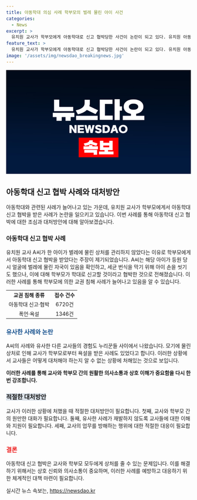 ```yaml
---
title: 아동학대 의심 사례 학부모의 벌레 물린 아이 사건
categories:
  - News
excerpt: >
  유치원 교사가 학부모에게 아동학대로 신고 협박당한 사건이 논란이 되고 있다. 유치원 아동의 얼굴에 발견된 벌레 물린 자국에 대한 관리를 둘러싼 갈등에서 발생한 문제로, 교사는 상황을 넘기기 위해 노력했지만 어머니는 원장에게 교사를 박탈시키도록 요구했다. 이에 누리꾼들도 비슷한 경험을 공유하며 학부모의 교권 침해에 대한 우려를 나타냈으며, 교원단체총연합의 조사에 따르면 학부모에 의한 교권 침해가 두 배 이상 많이 발생했다고 밝혀졌다.
feature_text: >
  유치원 교사가 학부모에게 아동학대로 신고 협박당한 사건이 논란이 되고 있다. 유치원 아동의 얼굴에 발견된 벌레 물린 자국에 대한 관리를 둘러싼 갈등에서 발생한 문제로, 교사는 상황을 넘기기 위해 노력했지만 어머니는 원장에게 교사를 박탈시키도록 요구했다. 이에 누리꾼들도 비슷한 경험을 공유하며 학부모의 교권 침해에 대한 우려를 나타냈으며, 교원단체총연합의 조사에 따르면 학부모에 의한 교권 침해가 두 배 이상 많이 발생했다고 밝혀졌다.
image: '/assets/img/newsdao_breakingnews.jpg'
---
```


<p><img src="/assets/img/newsdao_breakingnews.jpg" alt="flaretime 속보" /></p>

<h2 data-ke-size="size26">아동학대 신고 협박 사례와 대처방안</h2>

<p data-ke-size="size16">아동학대와 관련된 사례가 늘어나고 있는 가운데, 유치원 교사가 학부모에게서 아동학대 신고 협박을 받은 사례가 논란을 일으키고 있습니다. 이번 사례를 통해 아동학대 신고 협박에 대한 조심과 대처방안에 대해 알아보겠습니다.</p>

<h3 data-ke-size="size24">아동학대 신고 협박 사례</h3>

<p data-ke-size="size16">유치원 교사 A씨가 한 아이가 벌레에 물린 상처를 관리하지 않았다는 이유로 학부모에게서 아동학대 신고 협박을 받았다는 주장이 제기되었습니다. A씨는 해당 아이가 등원 당시 얼굴에 벌레에 물린 자국이 있음을 확인하고, 세균 번식을 막기 위해 아이 손을 씻기도 했으나, 이에 대해 학부모가 학대로 신고할 것이라고 협박한 것으로 전해졌습니다. 이러한 사례를 통해 학부모에 의한 교권 침해 사례가 늘어나고 있음을 알 수 있습니다.</p>

<table>
    <tr>
        <td style="text-align: center; height: 17px;"><b>교권 침해 종류</b></td>
        <td style="text-align: center; height: 17px;"><b>접수 건수</b></td>
    </tr>
    <tr>
        <td style="text-align: center; height: 17px;">아동학대 신고·협박</td>
        <td style="text-align: center; height: 17px;">6720건</td>
    </tr>
    <tr>
        <td style="text-align: center; height: 17px;">폭언·욕설</td>
        <td style="text-align: center; height: 17px;">1346건</td>
    </tr>
</table>

<h3 data-ke-size="size24"><b><span style="color: #1a5490;">유사한 사례와 논란</span></b></h3>

<p data-ke-size="size16">A씨의 사례와 유사한 다른 교사들의 경험도 누리꾼들 사이에서 나왔습니다. 모기에 물린 상처로 인해 교사가 학부모로부터 욕설을 받은 사례도 있었다고 합니다. 이러한 상황에서 교사들은 어떻게 대처해야 하는지 알 수 없는 상황에 처해있는 것으로 보입니다.</p>

<p data-ke-size="size16"><b>이러한 사례를 통해 교사와 학부모 간의 원활한 의사소통과 상호 이해가 중요함을 다시 한 번 강조합니다.</b></p>

<h3 data-ke-size="size24"><b><span style="background-color: #21538527;">적절한 대처방안</span></b></h3>

<p data-ke-size="size16">교사가 이러한 상황에 처했을 때 적절한 대처방안이 필요합니다. 첫째, 교사와 학부모 간의 원만한 대화가 필요합니다. 둘째, 유사한 사례가 재발하지 않도록 교사들에 대한 이해와 지원이 필요합니다. 세째, 교사의 업무를 방해하는 행위에 대한 적절한 대응이 필요합니다.</p>

<h3 data-ke-size="size24"><b><span style="color: #ee2323;">결론</span></b></h3>

<p data-ke-size="size16">아동학대 신고 협박은 교사와 학부모 모두에게 상처를 줄 수 있는 문제입니다. 이를 해결하기 위해서는 상호 신뢰와 의사소통이 중요하며, 이러한 사례를 예방하고 대응하기 위한 체계적인 대책 마련이 필요합니다.</p>
실시간 뉴스 속보는, <a href="https://newsdao.kr" rel="dofollow">https://newsdao.kr</a>


